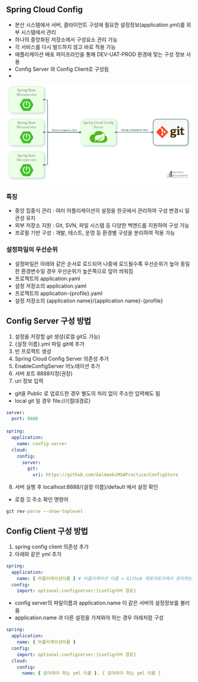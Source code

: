 ## Spring Cloud Config
- 분산 시스템에서 서버, 클라이언트 구성에 필요한 설정정보(application.yml)를 외부 시스템에서 관리
- 하나의 중앙화된 저장소에서 구성요소 관리 가능
- 각 서비스를 다시 빌드하지 않고 바로 적용 가능
- 애플리케이션 배포 파이프라인을 통해 DEV-UAT-PROD 환경에 맞는 구성 정보 사용
- Config Server 와 Config Client로 구성됨
- 
<img src="../../img/springcloud-config-01.png">

### 특징
- 중앙 집중식 관리 : 여러 어플리케이션의 설정을 한곳에서 관리하여 구성 변경시 일관성 유지
- 외부 저장소 지원 : Git, SVN, 파일 시스템 등 다양한 백엔드를 지원하여 구성 가능
- 프로필 기반 구성 : 개발, 테스트, 운영 등 환경별 구성을 분리하여 적용 가능

### 설정파일의 우선순위
- 설정파일은 아래와 같은 순서로 로드되어 나중에 로드될수록 우선순위가 높아 동일한 환경변수일 경우 우선순위가 높은쪽으로 덮어 씌워짐
- 프로젝트의 application.yaml
- 설정 저장소의 application.yaml
- 프로젝트의 application-{profile}.yaml
- 설정 저장소의 {application name}/{application name}-{profile}

## Config Server 구성 방법
1. 설정을 저장할 git 생성(로컬 git도 가능)
2. {설정 이름}.yml 파일 git에 추가
3. 빈 프로젝트 생성
4. Spring Cloud Config Server 의존성 추가
5. EnableConfigServer 어노테이션 추가
6. 서버 포트 8888지정(권장)
7. uri 정보 입력
- git을 Public 로 업로드한 경우 별도의 처리 없이 주소만 입력해도 됨
- local git 일 경우 file:///{절대경로}
```yaml
server:
  port: 8888

spring:
  application:
    name: config-server
  cloud:
    config:
      server:
        git:
          uri: https://github.com/GalmaekiMSAPractice/ConfigStore
```
8. 서버 실행 후 localhost:8888/{설정 이름}/default 에서 설정 확인

- 로컬 깃 주소 확인 명령어
```cmd
git rev-parse --show-toplevel 
```

## Config Client 구성 방법
1. spring config client 의존성 추가
2. 아래와 같은 yml 추가
```yaml
spring:
  application:
    name: { 어플리케이션이름 } # 어플리케이션 이름 = Github 레포지토리에서 관리하는 파일 애플리케이션 이름
  config:
    import: optional:configserver:{config서버 경로}
```
  - config server의 파일이름과 application.name 이 같은 서버의 설정정보를 불러옴
- application.name 과 다른 설정을 가져와야 하는 경우 아래처럼 구성
```yaml
spring:
  application:
    name: { 어플리케이션이름 }
  config:
    import: optional:configserver:{config서버 경로}
  cloud:
    config:
      name: { 읽어와야 하는 yml 이름 }, { 읽어와야 하는 yml 이름 }
```
